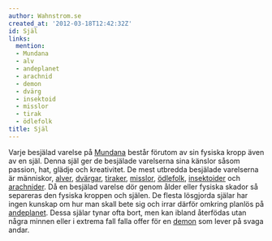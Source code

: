 ```yaml
---
author: Wahnstrom.se
created_at: '2012-03-18T12:42:32Z'
id: Själ
links:
  mention:
  - Mundana
  - alv
  - andeplanet
  - arachnid
  - demon
  - dvärg
  - insek­toid
  - misslor
  - tirak
  - ödlefolk
title: Själ
---
```


Varje besjälad varelse på [Mundana] består förutom av sin fysiska kropp även av en själ. Denna själ
ger de besjälade varelserna sina känslor såsom passion, hat, glädje och kreativitet. De mest
utbredda besjälade varelserna är människor, [alver], [dvärgar], [tiraker], [misslor], [ödlefolk],
[insek­toider] och [arachnider]. Då en besjälad varelse dör genom ålder eller fysiska skador så
separeras den fysiska kroppen och själen. De flesta lösgjorda själar har ingen kunskap om hur man
skall bete sig och irrar därför omkring planlös på [andeplanet]. Dessa själar tynar ofta bort, men
kan ibland återfödas utan några minnen eller i extrema fall falla offer för en [demon] som lever på
svaga andar.

  [Mundana]: Mundana
  [alver]: alv
  [dvärgar]: dvärg
  [tiraker]: tirak
  [misslor]: misslor
  [ödlefolk]: ödlefolk
  [insek­toider]: insektoid
  [arachnider]: arachnid
  [andeplanet]: andeplanet
  [demon]: demon